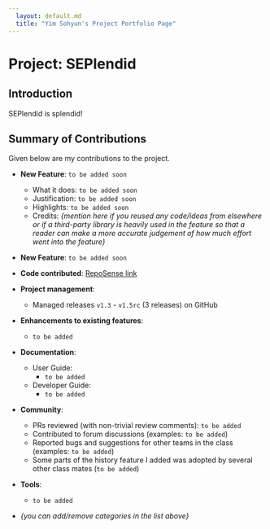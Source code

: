 ```yaml
---
  layout: default.md
  title: "Yim Sohyun's Project Portfolio Page"
---
```


# Project: SEPlendid
## Introduction
SEPlendid is splendid!

## Summary of Contributions

Given below are my contributions to the project.

* **New Feature**: ```to be added soon```
  * What it does: ```to be added soon```
  * Justification: ```to be added soon```
  * Highlights: ```to be added soon```
  * Credits: *{mention here if you reused any code/ideas from elsewhere or if a third-party library is heavily used in the feature so that a reader can make a more accurate judgement of how much effort went into the feature}*

* **New Feature**: ```to be added soon```

* **Code contributed**: [RepoSense link](https://nus-cs2103-ay2324s1.github.io/tp-dashboard/?search=dlathyun&breakdown=true)

* **Project management**:
  * Managed releases `v1.3` - `v1.5rc` (3 releases) on GitHub

* **Enhancements to existing features**:
  * ```to be added```

* **Documentation**:
  * User Guide:
    * ```to be added```
  * Developer Guide:
    * ```to be added```

* **Community**:
  * PRs reviewed (with non-trivial review comments): ```to be added```
  * Contributed to forum discussions (examples: ```to be added```)
  * Reported bugs and suggestions for other teams in the class (examples: ```to be added```)
  * Some parts of the history feature I added was adopted by several other class mates (```to be added```)

* **Tools**:
  * ```to be added```

* _{you can add/remove categories in the list above}_
